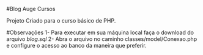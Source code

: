 #Blog Auge Cursos

Projeto Criado para o curso básico de PHP.

#Observações
1- Para executar em sua máquina local faça o download do arquivo *blog.sql*
2- Abra o arquivo no caminho classes/model/Conexao.php e configure o acesso ao banco da maneira que preferir.